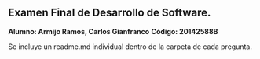## Examen Final de Desarrollo de Software.
**Alumno: Armijo Ramos, Carlos Gianfranco**
**Código: 20142588B**

Se incluye un readme.md individual dentro de la carpeta de cada pregunta.
